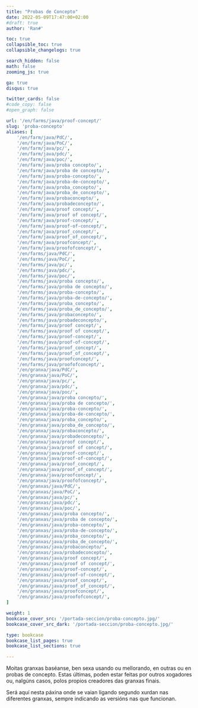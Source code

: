 ```yaml
---
title: "Probas de Concepto"
date: 2022-05-09T17:47:00+02:00
#draft: true
author: 'Ran#'

toc: true
collapsible_toc: true
collapsible_changelogs: true

search_hidden: false
math: false
zooming_js: true

ga: true
disqus: true

twitter_cards: false
#code_copy: false
#open_graph: false

url: '/en/farms/java/proof-concept/'
slug: 'proba-concepto'
aliases: [
    '/en/farm/java/PdC/',
    '/en/farm/java/PoC/',
    '/en/farm/java/pc/',
    '/en/farm/java/pdc/',
    '/en/farm/java/poc/',
    '/en/farm/java/proba concepto/',
    '/en/farm/java/proba de concepto/',
    '/en/farm/java/proba-concepto/',
    '/en/farm/java/proba-de-concepto/',
    '/en/farm/java/proba_concepto/',
    '/en/farm/java/proba_de_concepto/',
    '/en/farm/java/probaconcepto/',
    '/en/farm/java/probadeconcepto/',
    '/en/farm/java/proof concept/',
    '/en/farm/java/proof of concept/',
    '/en/farm/java/proof-concept/',
    '/en/farm/java/proof-of-concept/',
    '/en/farm/java/proof_concept/',
    '/en/farm/java/proof_of_concept/',
    '/en/farm/java/proofconcept/',
    '/en/farm/java/proofofconcept/',
    '/en/farms/java/PdC/',
    '/en/farms/java/PoC/',
    '/en/farms/java/pc/',
    '/en/farms/java/pdc/',
    '/en/farms/java/poc/',
    '/en/farms/java/proba concepto/',
    '/en/farms/java/proba de concepto/',
    '/en/farms/java/proba-concepto/',
    '/en/farms/java/proba-de-concepto/',
    '/en/farms/java/proba_concepto/',
    '/en/farms/java/proba_de_concepto/',
    '/en/farms/java/probaconcepto/',
    '/en/farms/java/probadeconcepto/',
    '/en/farms/java/proof concept/',
    '/en/farms/java/proof of concept/',
    '/en/farms/java/proof-concept/',
    '/en/farms/java/proof-of-concept/',
    '/en/farms/java/proof_concept/',
    '/en/farms/java/proof_of_concept/',
    '/en/farms/java/proofconcept/',
    '/en/farms/java/proofofconcept/',
    '/en/granxa/java/PdC/',
    '/en/granxa/java/PoC/',
    '/en/granxa/java/pc/',
    '/en/granxa/java/pdc/',
    '/en/granxa/java/poc/',
    '/en/granxa/java/proba concepto/',
    '/en/granxa/java/proba de concepto/',
    '/en/granxa/java/proba-concepto/',
    '/en/granxa/java/proba-de-concepto/',
    '/en/granxa/java/proba_concepto/',
    '/en/granxa/java/proba_de_concepto/',
    '/en/granxa/java/probaconcepto/',
    '/en/granxa/java/probadeconcepto/',
    '/en/granxa/java/proof concept/',
    '/en/granxa/java/proof of concept/',
    '/en/granxa/java/proof-concept/',
    '/en/granxa/java/proof-of-concept/',
    '/en/granxa/java/proof_concept/',
    '/en/granxa/java/proof_of_concept/',
    '/en/granxa/java/proofconcept/',
    '/en/granxa/java/proofofconcept/',
    '/en/granxas/java/PdC/',
    '/en/granxas/java/PoC/',
    '/en/granxas/java/pc/',
    '/en/granxas/java/pdc/',
    '/en/granxas/java/poc/',
    '/en/granxas/java/proba concepto/',
    '/en/granxas/java/proba de concepto/',
    '/en/granxas/java/proba-concepto/',
    '/en/granxas/java/proba-de-concepto/',
    '/en/granxas/java/proba_concepto/',
    '/en/granxas/java/proba_de_concepto/',
    '/en/granxas/java/probaconcepto/',
    '/en/granxas/java/probadeconcepto/',
    '/en/granxas/java/proof concept/',
    '/en/granxas/java/proof of concept/',
    '/en/granxas/java/proof-concept/',
    '/en/granxas/java/proof-of-concept/',
    '/en/granxas/java/proof_concept/',
    '/en/granxas/java/proof_of_concept/',
    '/en/granxas/java/proofconcept/',
    '/en/granxas/java/proofofconcept/',
]

weight: 1
bookcase_cover_src: '/portada-seccion/proba-concepto.jpg/'
bookcase_cover_src_dark: '/portada-seccion/proba-concepto.jpg/'

type: bookcase
bookcase_list_pages: true
bookcase_list_sections: true

---
```


Moitas granxas baséanse, ben sexa usando ou mellorando, en outras ou en probas de concepto.
Estas últimas, poden estar feitas por outros xogadores ou, nalgúns casos, polos propios creadores das granxas finais.

Será aquí nesta páxina onde se vaian ligando segundo xurdan nas diferentes granxas, sempre indicando as versións nas que funcionan.
